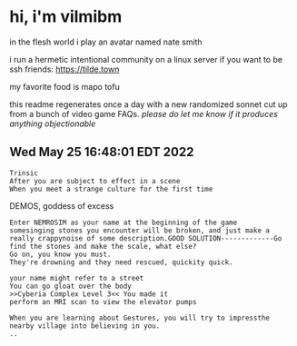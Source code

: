 # hi, i'm vilmibm

in the flesh world i play an avatar named nate smith

i run a hermetic intentional community on a linux server if you want to be ssh friends: https://tilde.town

my favorite food is mapo tofu

this readme regenerates once a day with a new randomized sonnet cut up from a bunch of video game FAQs.
_please do let me know if it produces anything objectionable_

## Wed May 25 16:48:01 EDT 2022

    Trinsic
    After you are subject to effect in a scene
    When you meet a strange culture for the first time
      DEMOS, goddess of excess
    
    Enter NEMROSIM as your name at the beginning of the game
    somesinging stones you encounter will be broken, and just make a really crappynoise of some description.GOOD SOLUTION-------------Go find the stones and make the scale, what else?
    Go on, you know you must.
    They're drowning and they need rescued, quickity quick.
    
    your name might refer to a street
    You can go gloat over the body
    >>Cyberia Complex Level 3<< You made it
    perform an MRI scan to view the elevator pumps
    
    When you are learning about Gestures, you will try to impressthe nearby village into believing in you.
    ..
